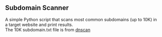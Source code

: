 <h2> Subdomain Scanner </h2>
A simple Python script that scans most common subdomains (up to 10K) in a target website and print results. <br>
The 10K subdomain.txt file is from <a href="https://github.com/rbsec/dnscan" target="_blank">dnscan</a>

